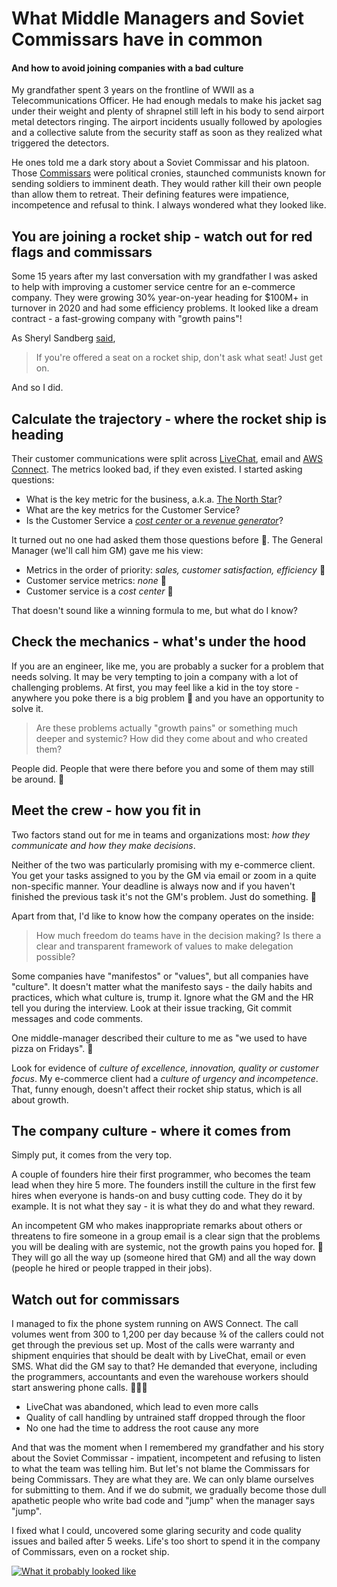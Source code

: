 # What Middle Managers and Soviet Commissars have in common
#### And how to avoid joining companies with a bad culture

My grandfather spent 3 years on the frontline of WWII as a Telecommunications Officer. He had enough medals to make his jacket sag under their weight and plenty of shrapnel still left in his body to send airport metal detectors ringing. The airport incidents usually followed by apologies and a collective salute from the security staff as soon as they realized what triggered the detectors.

He ones told me a dark story about a Soviet Commissar and his platoon. Those [Commissars](https://en.wikipedia.org/wiki/Political_commissar) were political cronies, staunched communists known for sending soldiers to imminent death. They would rather kill their own people than allow them to retreat. Their defining features were impatience, incompetence and refusal to think. I always wondered what they looked like.

## You are joining a rocket ship - watch out for red flags and commissars

Some 15 years after my last conversation with my grandfather I was asked to help with improving a customer service centre for an e-commerce company. They were growing 30% year-on-year heading for $100M+ in turnover in 2020 and had some efficiency problems. It looked like a dream contract - a fast-growing company with "growth pains"!

As Sheryl Sandberg [said](https://poetsandquants.com/2012/05/24/sheryl-sandbergs-class-day-speech-at-harvard-business-school/), 
> If you're offered a seat on a rocket ship, don't ask what seat! Just get on.

And so I did.

## Calculate the trajectory - where the rocket ship is heading

Their customer communications were split across [LiveChat](https://www.livechat.com/), email and [AWS Connect](https://aws.amazon.com/connect/). The metrics looked bad, if they even existed. I started asking questions:

* What is the key metric for the business, a.k.a. [The North Star](https://mixpanel.com/topics/north-star-metric/)?
* What are the key metrics for the Customer Service?
* Is the Customer Service a [*cost center* or a *revenue generator*](https://www.salesforce.com/products/service-cloud/what-is-customer-service/)?

It turned out no one had asked them those questions before 🚩. The General Manager (we'll call him GM) gave me his view:

* Metrics in the order of priority: *sales, customer satisfaction, efficiency* 🚩
* Customer service metrics: *none* 🚩
* Customer service is a *cost center* 🚩 

 That doesn't sound like a winning formula to me, but what do I know?

## Check the mechanics - what's under the hood

If you are an engineer, like me, you are probably a sucker for a problem that needs solving. It may be very tempting to join a company with a lot of challenging problems. At first, you may feel like a kid in the toy store - anywhere you poke there is a big problem 🚩 and you have an opportunity to solve it. 

> Are these problems actually "growth pains" or something much deeper and systemic? How did they come about and who created them?

People did. People that were there before you and some of them may still be around. 🚩

## Meet the crew - how you fit in

Two factors stand out for me in teams and organizations most: *how they communicate and how they make decisions*.

Neither of the two was particularly promising with my e-commerce client. You get your tasks assigned to you by the GM via email or zoom in a quite non-specific manner. Your deadline is always now and if you haven't finished the previous task it's not the GM's problem. Just do something. 🚩

Apart from that, I'd like to know how the company operates on the inside:

> How much freedom do teams have in the decision making? Is there a clear and transparent framework of values to make delegation possible?

Some companies have "manifestos" or "values", but all companies have "culture". It doesn't matter what the manifesto says - the daily habits and practices, which what culture is, trump it. Ignore what the GM and the HR tell you during the interview. Look at their issue tracking, Git commit messages and code comments.

One middle-manager described their culture to me as "we used to have pizza on Fridays". 🚩

Look for evidence of *culture of excellence, innovation, quality or customer focus*. My e-commerce client had a *culture of urgency and incompetence*. That, funny enough, doesn't affect their rocket ship status, which is all about growth.

## The company culture - where it comes from

Simply put, it comes from the very top.

A couple of founders hire their first programmer, who becomes the team lead when they hire 5 more. The founders instill the culture in the first few hires when everyone is hands-on and busy cutting code. They do it by example. It is not what they say - it is what they do and what they reward. 

An incompetent GM who makes inappropriate remarks about others or threatens to fire someone in a group email is a clear sign that the problems you will be dealing with are systemic, not the growth pains you hoped for. 🚩 They will go all the way up (someone hired that GM) and all the way down (people he hired or people trapped in their jobs).

## Watch out for commissars

I managed to fix the phone system running on AWS Connect. The call volumes went from 300 to 1,200 per day because ¾ of the callers could not get through the previous set up. Most of the calls were warranty and shipment enquiries that should be dealt with by LiveChat, email or even SMS. What did the GM say to that? He demanded that everyone, including the programmers, accountants and even the warehouse workers should start answering phone calls. 🚩🚩🚩

* LiveChat was abandoned, which lead to even more calls
* Quality of call handling by untrained staff dropped through the floor
* No one had the time to address the root cause any more

And that was the moment when I remembered my grandfather and his story about the Soviet Commissar - impatient, incompetent and refusing to listen to what the team was telling him. But let's not blame the Commissars for being Commissars. They are what they are. We can only blame ourselves for submitting to them. And if we do submit, we gradually become those dull apathetic people who write bad code and "jump" when the manager says "jump".

I fixed what I could, uncovered some glaring security and code quality issues and bailed after 5 weeks. Life's too short to spend it in the company of Commissars, even on a rocket ship.

[![What it probably looked like](https://img.youtube.com/vi/L8fWp-i-BGA/0.jpg)](https://www.youtube.com/watch?v=L8fWp-i-BGA)